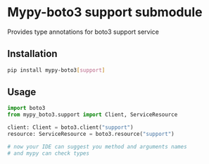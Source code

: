 # Mypy-boto3 support submodule

Provides type annotations for boto3 support service

## Installation

```bash
pip install mypy-boto3[support]
```

## Usage

```python
import boto3
from mypy_boto3.support import Client, ServiceResource

client: Client = boto3.client("support")
resource: ServiceResource = boto3.resource("support")

# now your IDE can suggest you method and arguments names
# and mypy can check types
```

